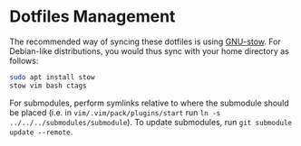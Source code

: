 # Dotfiles Management

The recommended way of syncing these dotfiles is using [GNU-stow](https://www.gnu.org/software/stow/). For Debian-like distributions, you would thus sync with your home directory as follows:
```bash
sudo apt install stow
stow vim bash ctags
```

For submodules, perform symlinks relative to where the submodule should be placed (i.e. in `vim/.vim/pack/plugins/start` run `ln -s ../../../submodules/submodule`). To update submodules, run `git submodule update --remote`.
